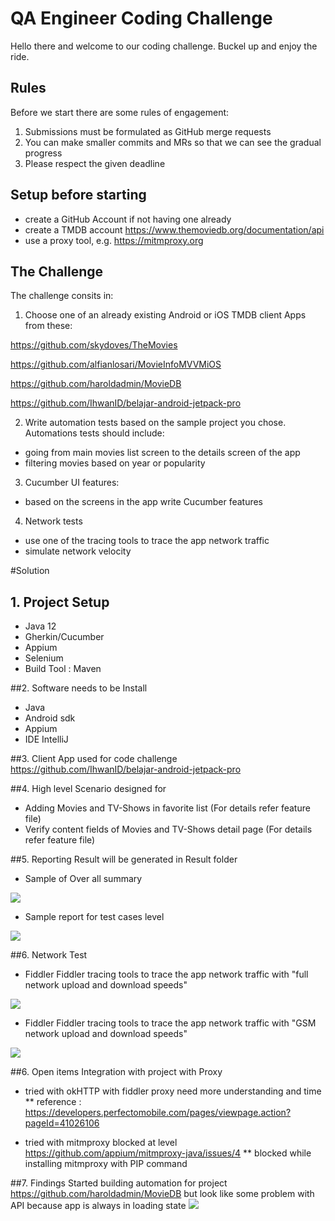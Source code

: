 # QA Engineer Coding Challenge

Hello there and welcome to our coding challenge. Buckel up and enjoy the ride. 

## Rules
Before we start there are some rules of engagement:
1. Submissions must be formulated as GitHub merge requests
2. You can make smaller commits and MRs so that we can see the gradual progress
3. Please respect the given deadline

## Setup before starting
- create a GitHub Account if not having one already
- create a TMDB account https://www.themoviedb.org/documentation/api
- use a proxy tool, e.g. https://mitmproxy.org

## The Challenge

The challenge consits in:
1. Choose one of an already existing Android or iOS TMDB client Apps from these:

https://github.com/skydoves/TheMovies

https://github.com/alfianlosari/MovieInfoMVVMiOS

https://github.com/haroldadmin/MovieDB

https://github.com/IhwanID/belajar-android-jetpack-pro

2. Write automation tests based on the sample project you chose. Automations tests should include:
- going from main movies list screen to the details screen of the app
- filtering movies based on year or popularity

3. Cucumber UI features:
- based on the screens in the app write Cucumber features

4. Network tests
- use one of the tracing tools to trace the app network traffic
- simulate network velocity

#Solution
## 1. Project Setup
- Java 12
- Gherkin/Cucumber
- Appium
- Selenium 
- Build Tool : Maven 

##2. Software needs to be Install
- Java
- Android sdk
- Appium
- IDE IntelliJ

##3. Client App used for code challenge
https://github.com/IhwanID/belajar-android-jetpack-pro

##4. High level Scenario designed for 
- Adding Movies and TV-Shows in favorite list (For details refer feature file)
- Verify content fields of Movies and TV-Shows detail page (For details refer feature file)

##5. Reporting 
Result will be generated in Result folder
- Sample of Over all summary 
<img src="img\SummaryReport.jpg">

- Sample report for test cases level
 <img src="img\TestLevelReport.jpg">

##6. Network Test
- Fiddler Fiddler tracing tools to trace the app network traffic with "full network upload and download speeds"
<img src="img\Network_traffic_with_Full_network.jpg">

- Fiddler Fiddler tracing tools to trace the app network traffic with "GSM network upload and download speeds"
<img src="img\Network_traffic_with_GSM_network.jpg">

##6. Open items 
Integration with project with Proxy
- tried with okHTTP with fiddler proxy need more understanding and time
** reference : https://developers.perfectomobile.com/pages/viewpage.action?pageId=41026106

- tried with mitmproxy blocked at level https://github.com/appium/mitmproxy-java/issues/4 
** blocked while installing mitmproxy with PIP command 

##7. Findings
Started building automation for project https://github.com/haroldadmin/MovieDB 
but look like some problem with API because app is always in loading state 
<img src="img\MovieDB.jpg">
